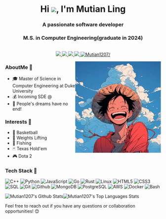 
<h1 align="center">Hi <img src="https://raw.githubusercontent.com/iampavangandhi/iampavangandhi/master/gifs/Hi.gif" width="30px">, I'm Mutian Ling</h1>


<h3 align="center">A passionate software developer</h3>
<h3 align="center">M.S. in Computer Engineering(graduate in 2024)</h3>

 <p align="center"><br/>

  <a href="https://www.linkedin.com/in/mutian-ling/">
    <img src="https://img.shields.io/badge/LinkedIn-blue?style=flat&logo=linkedin&labelColor=blue">
  </a>
  
  <a href="https://discordapp.com/users/muuuuuutian">
    <img src="https://img.shields.io/badge/Discord-7289DA?style=flat&logo=discord&logoColor=white">
  </a>
  
  <a href="http://mutian-ling.net">
    <img src="https://img.shields.io/badge/Website-Visit-orange?style=flat&logo=google-chrome&logoColor=white">
  </a>
  
  <a href="mailto:ml646@duke.edu">
    <img src="https://img.shields.io/badge/Email-Contact-red?style=flat&logo=gmail&logoColor=white">
  </a>
  <a href="https://github.com/Mutian1207"> <img src=https://komarev.com/ghpvc/?username=Mutian1207 alt=Mutian1207/></a>
</p>



<img width="55%" align="right" alt="Github Image" src="bg.jpeg" />

### AboutMe 🌟

- 🎓 Master of Science in Computer Engineering at Duke University
- 💰 Incoming SDE @
- 🌟 People's dreams have no end!



### Interests 🌟

- 🏀 Basketball
- 💪 Weights Lifting
- 🎣 Fishing
- 🃏 Texas Hold'em
- 🎮 Dota 2

### Tech Stack 🌟

![C++](https://img.shields.io/badge/-C++-000000?style=flat&logo=c%2B%2B)
![Python](https://img.shields.io/badge/-Python-000000?style=flat&logo=python)
![JavaScript](https://img.shields.io/badge/-JavaScript-000000?style=flat&logo=javascript)
![Go](https://img.shields.io/badge/-Go-000000?style=flat&logo=go)
![Rust](https://img.shields.io/badge/-Rust-000000?style=flat&logo=rust)
![Linux](https://img.shields.io/badge/-Linux-000000?style=flat&logo=linux)
![HTML5](https://img.shields.io/badge/-HTML5-000000?style=flat&logo=html5)
![CSS3](https://img.shields.io/badge/-CSS-000000?style=flat&logo=css3)
![SQL](https://img.shields.io/badge/-SQL-000000?style=flat&logo=mysql)
![Git](https://img.shields.io/badge/-Git-000000?style=flat&logo=git)
![Github](https://img.shields.io/badge/-Github-000000?style=flat&logo=github)
![MongoDB](https://img.shields.io/badge/-MongoDB-000000?style=flat&logo=mongodb)
![PostgreSQL](https://img.shields.io/badge/-PostgreSQL-000000?style=flat&logo=postgresql)
![AWS](https://img.shields.io/badge/-AWS-000000?style=flat&logo=amazon-aws)
![Docker](https://img.shields.io/badge/-Docker-000000?style=flat&logo=docker)
![Bash](https://img.shields.io/badge/-Bash-000000?style=flat&logo=gnu-bash)


<img width="60%" alt="Mutian1207's Github Stats" src="https://github-readme-stats.vercel.app/api?username=Mutian1207&hide=stars&show_icons=true&hide_border=true&theme=cobalt" width="500"/><img width="39.7%" alt="Mutian1207's Top Languages Stats" src="https://github-readme-stats.vercel.app/api/top-langs/?username=Mutian1207&hide=smalltalk&theme=cobalt&layout=compact&hide_border=true" width="500"/>


Feel free to reach out if you have any questions or collaboration opportunities! 😊
